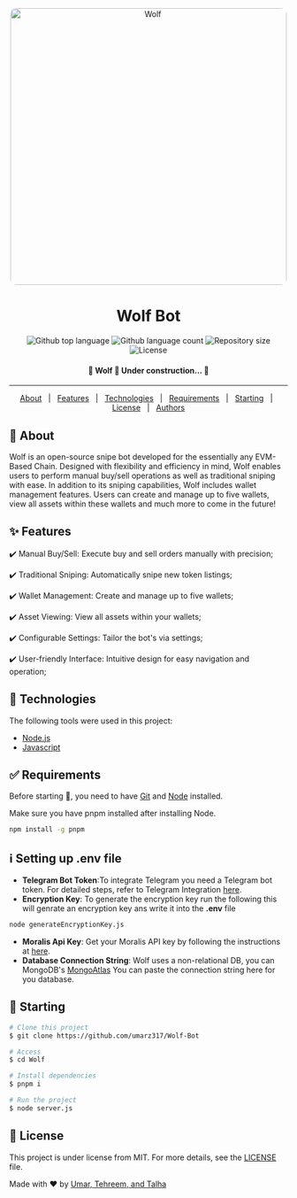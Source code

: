 <div align="center" id="top"> 
    <img style="border-radius:10px;width:500px" src="https://cdn.shopify.com/s/files/1/0330/4443/0983/files/wolf-bot-banner.jpg?v=1717093239" alt="Wolf" />
</div>

<h1 align="center">Wolf Bot</h1>

<p align="center">
  <img alt="Github top language" src="https://img.shields.io/github/languages/top/umarz317/Wolf-Bot?color=56BEB8">
  <img alt="Github language count" src="https://img.shields.io/github/languages/count/umarz317/Wolf-Bot?color=56BEB8">
  <img alt="Repository size" src="https://img.shields.io/github/repo-size/umarz317/Wolf-Bot?color=56BEB8">
  <img alt="License" src="https://img.shields.io/github/license/umarz317/Wolf-Bot?color=56BEB8">
</p>

<h4 align="center"> 
	🚧  Wolf 🚀 Under construction...  🚧
</h4> 

<hr>

<p align="center">
  <a href="#dart-about">About</a> &#xa0; | &#xa0; 
  <a href="#sparkles-features">Features</a> &#xa0; | &#xa0;
  <a href="#rocket-technologies">Technologies</a> &#xa0; | &#xa0;
  <a href="#white_check_mark-requirements">Requirements</a> &#xa0; | &#xa0;
  <a href="#checkered_flag-starting">Starting</a> &#xa0; | &#xa0;
  <a href="#memo-license">License</a> &#xa0; | &#xa0;
  <a href="https://github.com/umarz317" target="_blank">Authors</a>
</p>


## :dart: About ##

Wolf is an open-source snipe bot developed for the essentially any EVM-Based Chain. Designed with flexibility and efficiency in mind, Wolf enables users to perform manual buy/sell operations as well as traditional sniping with ease. In addition to its sniping capabilities, Wolf includes wallet management features. Users can create and manage up to five wallets, view all assets within these wallets and much more to come in the future!

## :sparkles: Features ##

:heavy_check_mark: Manual Buy/Sell: Execute buy and sell orders manually with precision;

:heavy_check_mark: Traditional Sniping: Automatically snipe new token listings;

:heavy_check_mark: Wallet Management: Create and manage up to five wallets;

:heavy_check_mark: Asset Viewing: View all assets within your wallets;

:heavy_check_mark: Configurable Settings: Tailor the bot's via settings;

:heavy_check_mark: User-friendly Interface: Intuitive design for easy navigation and operation;
## :rocket: Technologies ##

The following tools were used in this project:

- [Node.js](https://nodejs.org/en/)
- [Javascript](https://www.typescriptlang.org/)

## :white_check_mark: Requirements ##

Before starting :checkered_flag:, you need to have [Git](https://git-scm.com) and [Node](https://nodejs.org/en/) installed.

Make sure you have pnpm installed after installing Node.

```bash
npm install -g pnpm
```
## :information_source: Setting up .env file ##

- **Telegram Bot Token**:To integrate Telegram you need a Telegram bot token. For detailed steps, refer to Telegram Integration [here](https://help.zoho.com/portal/en/kb/desk/support-channels/instant-messaging/telegram/articles/telegram-integration-with-zoho-desk).
- **Encryption Key**: To generate the encryption key run the following this will genrate an encryption key ans write it into the **.env** file
```bash
node generateEncryptionKey.js
```
   
- **Moralis Api Key**: Get your Moralis API key by following the instructions at [here](https://docs.moralis.io/2.0/web3-data-api/evm/get-your-api-key).
- **Database Connection String**: Wolf uses a non-relational DB, you can MongoDB's [MongoAtlas](https://www.mongodb.com/cloud/atlas/register?utm_content=rlsapostreg&utm_source=google&utm_campaign=search_gs_pl_evergreen_atlas_general_retarget-brand-postreg_gic-null_emea-all_ps-all_desktop_eng_lead&utm_term=&utm_medium=cpc_paid_search&utm_ad=&utm_ad_campaign_id=14412646473&adgroup=131761130372&cq_cmp=14412646473&gad_source=1&gclid=CjwKCAjwx-CyBhAqEiwAeOcTdV9ihcwZay72nBrx-SS9t63mTfI4pv0SKGVkr81GtigNdHz3CO4qchoC154QAvD_BwE)
You can paste the connection string here for you database.




## :checkered_flag: Starting ##

```bash
# Clone this project
$ git clone https://github.com/umarz317/Wolf-Bot

# Access
$ cd Wolf

# Install dependencies
$ pnpm i

# Run the project
$ node server.js

```

## :memo: License ##

This project is under license from MIT. For more details, see the [LICENSE](LICENSE.md) file.


Made with :heart: by <a href="https://github.com/umarz317" target="_blank">Umar, </a><a href="https://github.com/TahreeemNaeem" target="_blank">Tehreem, </a><a href="https://github.com/talhapro" target="_blank">and Talha</a>

&#xa0;

